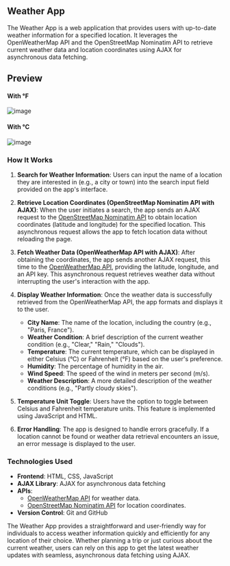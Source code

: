## Weather App

The Weather App is a web application that provides users with up-to-date weather information for a specified location. It leverages the OpenWeatherMap API and the OpenStreetMap Nominatim API to retrieve current weather data and location coordinates using AJAX for asynchronous data fetching.

## Preview
#### With °F
![image](https://github.com/subhadip-kundu/Weather-application-using-api-and-ajax/assets/124190254/e7dd989a-4382-4ff3-834e-b6fa91c20c8b)
#### With °C
![image](https://github.com/subhadip-kundu/Weather-application-using-api-and-ajax/assets/124190254/0134e3b6-8099-4561-b02a-f0268da4a499)


### How It Works

1. **Search for Weather Information**: Users can input the name of a location they are interested in (e.g., a city or town) into the search input field provided on the app's interface.

2. **Retrieve Location Coordinates (OpenStreetMap Nominatim API with AJAX)**: When the user initiates a search, the app sends an AJAX request to the [OpenStreetMap Nominatim API](https://nominatim.openstreetmap.org) to obtain location coordinates (latitude and longitude) for the specified location. This asynchronous request allows the app to fetch location data without reloading the page.

3. **Fetch Weather Data (OpenWeatherMap API with AJAX)**: After obtaining the coordinates, the app sends another AJAX request, this time to the [OpenWeatherMap API](https://openweathermap.org/api), providing the latitude, longitude, and an API key. This asynchronous request retrieves weather data without interrupting the user's interaction with the app.

4. **Display Weather Information**: Once the weather data is successfully retrieved from the OpenWeatherMap API, the app formats and displays it to the user.

   - **City Name**: The name of the location, including the country (e.g., "Paris, France").
   - **Weather Condition**: A brief description of the current weather condition (e.g., "Clear," "Rain," "Clouds").
   - **Temperature**: The current temperature, which can be displayed in either Celsius (°C) or Fahrenheit (°F) based on the user's preference.
   - **Humidity**: The percentage of humidity in the air.
   - **Wind Speed**: The speed of the wind in meters per second (m/s).
   - **Weather Description**: A more detailed description of the weather conditions (e.g., "Partly cloudy skies").

5. **Temperature Unit Toggle**: Users have the option to toggle between Celsius and Fahrenheit temperature units. This feature is implemented using JavaScript and HTML.

6. **Error Handling**: The app is designed to handle errors gracefully. If a location cannot be found or weather data retrieval encounters an issue, an error message is displayed to the user.

### Technologies Used

- **Frontend**: HTML, CSS, JavaScript
- **AJAX Library**: AJAX for asynchronous data fetching
- **APIs**:
   - [OpenWeatherMap API](https://openweathermap.org/api) for weather data.
   - [OpenStreetMap Nominatim API](https://nominatim.openstreetmap.org) for location coordinates.
- **Version Control**: Git and GitHub

The Weather App provides a straightforward and user-friendly way for individuals to access weather information quickly and efficiently for any location of their choice. Whether planning a trip or just curious about the current weather, users can rely on this app to get the latest weather updates with seamless, asynchronous data fetching using AJAX.
